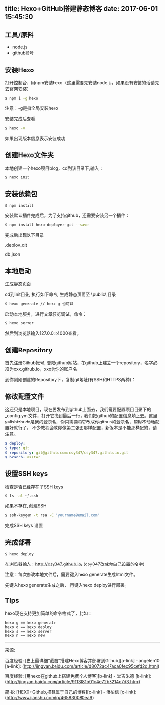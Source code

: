 title: Hexo+GitHub搭建静态博客
date: 2017-06-01 15:45:30
---



## 工具/原料

- node.js
- github账号



## 安装Hexo

打开控制台，用npm安装hexo（这里需要先安装node.js，如果没有安装的话请先去官网安装）

``` bash
$ npm i -g hexo
```

注意：-g是指全局安装hexo

安装完成后查看

``` bash
$ hexo -v
```

如果出现版本信息表示安装成功



## 创建Hexo文件夹

本地创建一个hexo项目blog，cd到该目录下,输入：

``` bash
$ hexo init
```



## 安装依赖包

``` bash
$ npm install
```

安装默认插件完成后，为了支持github，还需要安装另一个插件：

``` bash
$ npm install hexo-deployer-git --save
```

完成后出现以下目录

.deploy_git

db.json



## 本地启动

生成静态页面

cd到init目录, 执行如下命令, 生成静态页面至 \public\ 目录

``` bash
$ hexo generate // hexo g 也可以
```

启动本地服务，进行文章预览调试，命令：

``` bash
$ hexo server
```

然后到浏览器输入127.0.0.1:4000查看。




## 创建Repository

首先注册Github帐号, 登陆github网站，在github上建立一个repository，名字必须为xxx.github.io，xxx为你的账户名

到你刚刚创建的Repository下，复制git地址(有SSH和HTTPS两种)：




## 修改配置文件

这还只是本地项目，现在要发布到github上面去，我们需要配置项目目录下的_config.yml文件，打开它找到最后一行，我们把github的配置信息填上去。这里yalishizhude是我的登录名，你只需要将它改成你github的登录名，原封不动地配置好就行了。
不少教程会教你像第二张图那样配置，新版本是不能那样配的，请注意。


``` yml
$ deploy:
$ type: git
$ repository: git@github.com:csy347/csy347.github.io.git
$ branch: master
```



## 设置SSH keys

检查是否已经存在了SSH keys

``` bash
$ ls -al ~/.ssh
```

如果不存在, 创建SSH

``` bash
$ ssh-keygen -t rsa -C "yourname@email.com"
```

完成SSH keys 设置




## 完成部署

``` bash
$ hexo deploy
```

在浏览器输入：http://csy347.github.io/ (csy347改成你自己设置的名字)


注意：每次修改本地文件后，需要键入hexo generate生成html文件。

先键入hexo generate生成之后，
再键入hexo deploy进行部署。


## Tips

hexo现在支持更加简单的命令格式了，比如：

    hexo g == hexo generate
    hexo d == hexo deploy
    hexo s == hexo server
    hexo n == hexo new





*************************

来源:



百度经验: [史上最详细“截图”搭建Hexo博客并部署到Github][a-link] - angelen10
[a-link]: (http://jingyan.baidu.com/article/d8072ac47aca0fec95cefd2d.html)

百度经验: [用hexo在github上搭建免费个人博客][b-link] - 堂吉朱德
[b-link]: (http://jingyan.baidu.com/article/9113f81b01c4e72b3214c7d3.html)


简书: [HEXO+Github,搭建属于自己的博客][c-link] - 潘柏信
[c-link]: (http://www.jianshu.com/p/465830080ea9)

